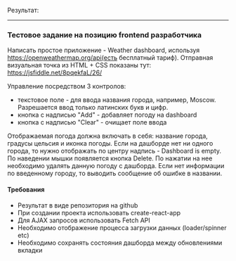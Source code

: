 Результат:  

***

### Тестовое задание на позицию frontend разработчика

Написать простое приложение - Weather dashboard, используя
https://openweathermap.org/api​(есть бесплатный тариф).
Отправная визуальная точка из HTML + CSS показаны тут:
https://jsfiddle.net/8pqekfaL/26/

Управление посредством 3 контролов:
  * текстовое поле - для ввода названия города, например, Moscow. Разрешается ввод только латинских букв и цифр.
  * кнопка с надписью "Add" - добавляет погоду на dashboard
  * кнопка с надписью "Clear" - очищает поле ввода

Отображаемая погода должна включать в себя: название города, градусы цельсия и иконка погоды.
Если на дашборде нет ни одного города, то нужно отображать по центру надпись - Dashboard is empty.
По наведении мышки появляется кнопка Delete. По нажатии на нее необходимо удалять данную погоду с дашборда.
Если нет информации по введенному городу, то выводить сообщение об ошибке в названии.

#### Требования
  * Результат в виде репозитория на github
  * При создании проекта использовать​ create-react-app
  * Для AJAX запросов использовать Fetch API
  * Необходимо отображение процесса загрузки данных (loader/spinner etc)
  * Необходимо сохранять состояния дашборда между обновлениями вкладки

